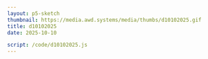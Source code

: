 ```yaml
---
layout: p5-sketch
thumbnail: https://media.awd.systems/media/thumbs/d10102025.gif
title: d10102025
date: 2025-10-10

script: /code/d10102025.js
---
```

